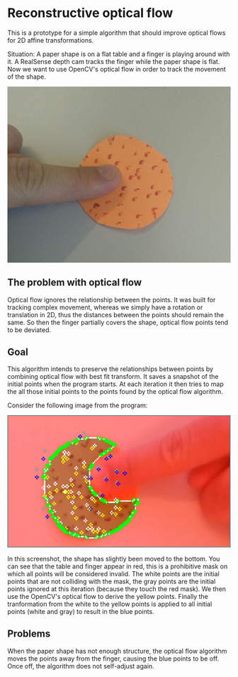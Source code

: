 # Reconstructive optical flow

This is a prototype for a simple algorithm that should improve optical flows for 2D affine transformations.

Situation: A paper shape is on a flat table and a finger is playing around with it. A RealSense depth cam tracks the finger while the paper shape is flat. Now we want to use OpenCV's optical flow in order to track the movement of the shape.

![Shape with finger](imgs/finger-and-shape.jpg)

## The problem with optical flow

Optical flow ignores the relationship between the points. It was built for tracking complex movement, whereas we simply have a rotation or translation in 2D, thus the distances between the points should remain the same. So then the finger partially covers the shape, optical flow points tend to be deviated.

## Goal

This algorithm intends to preserve the relationships between points by combining optical flow with best fit transform. It saves a snapshot of the initial points when the program starts. At each iteration it then tries to map the all those initial points to the points found by the optical flow algorithm.

Consider the following image from the program:

![Screenshot](imgs/points.jpg)

In this screenshot, the shape has slightly been moved to the bottom. You can see that the table and finger appear in red, this is a prohibitive mask on which all points will be considered invalid. The white points are the initial points that are not colliding with the mask, the gray points are the initial points ignored at this iteration (because they touch the red mask). We then use the OpenCV's optical flow to derive the yellow points. Finally the tranformation from the white to the yellow points is applied to all initial points (white and gray) to result in the blue points.

## Problems

When the paper shape has not enough structure, the optical flow algorithm moves the points away from the finger, causing the blue points to be off. Once off, the algorithm does not self-adjust again.
